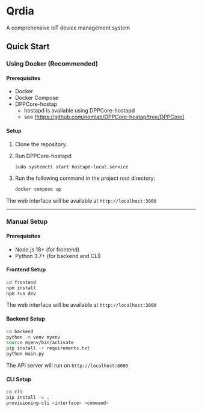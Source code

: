 # Qrdia
A comprehensive IoT device management system

## Quick Start

### Using Docker (Recommended)

#### Prerequisites
- Docker
- Docker Compose
- DPPCore-hostap
  - hostapd is available using DPPCore-hostapd
  - see [https://github.com/nomlab/DPPCore-hostap/tree/DPPCore]
#### Setup

1.  Clone the repository.
2. Run DPPCore-hostapd
   ```
   sudo systemctl start hostapd-local.service
3.  Run the following command in the project root directory:

    ```bash
    docker compose up
    ```

The web interface will be available at `http://localhost:3000`

---

### Manual Setup

#### Prerequisites
- Node.js 18+ (for frontend)
- Python 3.7+ (for backend and CLI)

#### Frontend Setup
```bash
cd frontend
npm install
npm run dev
```
The web interface will be available at `http://localhost:3000`

#### Backend Setup
```bash
cd backend
python -m venv myenv
source myenv/bin/activate
pip install -r requirements.txt
python main.py
```
The API server will run on `http://localhost:8000`

#### CLI Setup
```bash
cd cli
pip install -e .
provisioning-cli <interface> <command>
```